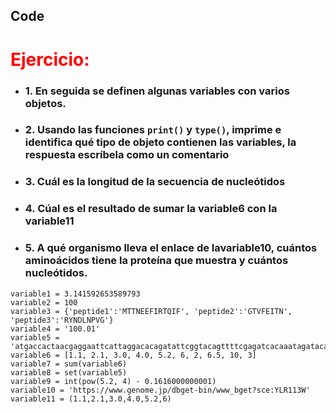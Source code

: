 ## Code




# <font color = red>Ejercicio:</font>
* ### 1. En seguida se definen algunas variables con varios objetos.
* ### 2. Usando las funciones `print()` y `type()`, imprime e identifica qué tipo de objeto contienen las variables, la respuesta escríbela como un comentario 
* ### 3. Cuál es la longitud de la secuencia de nucleótidos
* ### 4. Cúal es el resultado de sumar la variable6 con la variable11
* ### 5. A qué organismo lleva el enlace de lavariable10, cuántos aminoácidos tiene la proteína que muestra y cuántos nucleótidos.

```
variable1 = 3.141592653589793
variable2 = 100
variable3 = {'peptide1':'MTTNEEFIRTQIF', 'peptide2':'GTVFEITN', 'peptide3':'RYNDLNPVG'}
variable4 = '100.01'
variable5 = 'atgaccactaacgaggaattcattaggacacagatattcggtacagttttcgagatcacaaatagatacaatgatttaaaccccgt'
variable6 = [1.1, 2.1, 3.0, 4.0, 5.2, 6, 2, 6.5, 10, 3]
variable7 = sum(variable6)
variable8 = set(variable5)
variable9 = int(pow(5.2, 4) - 0.1616000000001)
variable10 = 'https://www.genome.jp/dbget-bin/www_bget?sce:YLR113W'
variable11 = (1.1,2.1,3.0,4.0,5.2,6)
```
